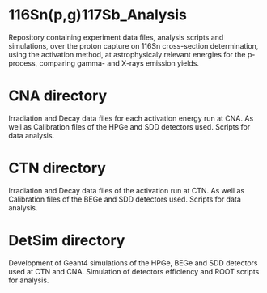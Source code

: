 # 116Sn(p,g)117Sb_Analysis

Repository containing experiment data files, analysis scripts and simulations, over the proton capture on 116Sn cross-section determination, using the activation method, at astrophysicaly relevant energies for the p-process, comparing gamma- and X-rays emission yields.

# CNA directory
Irradiation and Decay data files for each activation energy run at CNA. As well as Calibration files of the HPGe and SDD detectors used. Scripts for data analysis.

# CTN directory
Irradiation and Decay data files of the activation run at CTN. As well as Calibration files of the BEGe and SDD detectors used. Scripts for data analysis.

# DetSim directory
Development of Geant4 simulations of the HPGe, BEGe and SDD detectors used at CTN and CNA. Simulation of detectors efficiency and ROOT scripts for analysis.
